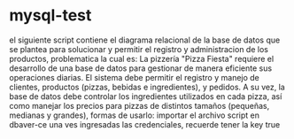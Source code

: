 # mysql-test

el siguiente script contiene el diagrama relacional de la base de datos que se plantea para solucionar y permitir el registro y administracion de los productos, problematica la cual es: 
La pizzería "Pizza Fiesta" requiere el desarrollo de una base de datos para gestionar de manera eficiente sus operaciones diarias. El sistema debe permitir el registro y manejo de clientes, productos (pizzas, bebidas e ingredientes), y pedidos. A su vez, la base de datos debe controlar los ingredientes utilizados en cada pizza, así como manejar los precios para pizzas de distintos tamaños (pequeñas, medianas y grandes), 
formas de usarlo: importar el archivo script en dbaver-ce una ves ingresadas las credenciales, recuerde tener la key true
